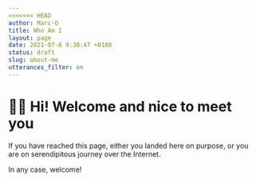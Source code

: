 ```yaml
---
<<<<<<< HEAD
author: Marc-O
title: Who Am I
layout: page
date: 2021-07-6 9:30:47 +0100
status: draft
slug: about-me
utterances_filter: on
---
```


🙋‍♂️ Hi! Welcome and nice to meet you
===
If you have reached this page, either you landed here on purpose, or you are on serendipitous journey over the Internet.

In any case, welcome!

